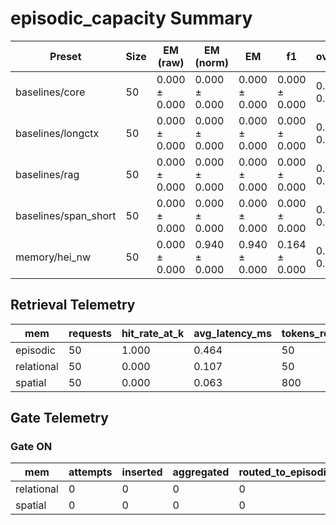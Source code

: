# episodic_capacity Summary

| Preset | Size | EM (raw) | EM (norm) | EM | f1 | overlong | format_violation | generated_tokens | input_tokens | latency_ms_mean | refusal_rate | rss_mb | time_ms_per_100 | total_tokens |
|---|---|---|---|---|---|---|---|---|---|---|---|---|---|---|
| baselines/core | 50 | 0.000 ± 0.000 | 0.000 ± 0.000 | 0.000 ± 0.000 | 0.000 ± 0.000 | 0.000 ± 0.000 | 0.000 ± 0.000 | – | – | – | 0.000 ± 0.000 | – | – | – |
| baselines/longctx | 50 | 0.000 ± 0.000 | 0.000 ± 0.000 | 0.000 ± 0.000 | 0.000 ± 0.000 | 0.000 ± 0.000 | 0.000 ± 0.000 | – | – | – | 0.000 ± 0.000 | – | – | – |
| baselines/rag | 50 | 0.000 ± 0.000 | 0.000 ± 0.000 | 0.000 ± 0.000 | 0.000 ± 0.000 | 0.000 ± 0.000 | 0.000 ± 0.000 | – | – | – | 0.000 ± 0.000 | – | – | – |
| baselines/span_short | 50 | 0.000 ± 0.000 | 0.000 ± 0.000 | 0.000 ± 0.000 | 0.000 ± 0.000 | 0.000 ± 0.000 | 0.000 ± 0.000 | – | – | – | 0.000 ± 0.000 | – | – | – |
| memory/hei_nw | 50 | 0.000 ± 0.000 | 0.940 ± 0.000 | 0.940 ± 0.000 | 0.164 ± 0.000 | 0.060 ± 0.000 | 0.780 ± 0.000 | 192.000 ± 0.000 | 15150.000 ± 0.000 | 214.800 ± 0.000 | 0.000 ± 0.000 | 1803.586 ± 0.000 | 70.012 ± 0.000 | 15342.000 ± 0.000 |

## Retrieval Telemetry
| mem | requests | hit_rate_at_k | avg_latency_ms | tokens_returned |
|---|---|---|---|---|
| episodic | 50 | 1.000 | 0.464 | 50 |
| relational | 50 | 0.000 | 0.107 | 50 |
| spatial | 50 | 0.000 | 0.063 | 800 |

## Gate Telemetry
### Gate ON
| mem | attempts | inserted | aggregated | routed_to_episodic | blocked_new_edges |
|---|---|---|---|---|---|
| relational | 0 | 0 | 0 | 0 | 0 |
| spatial | 0 | 0 | 0 | 0 | 0 |
